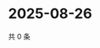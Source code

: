# 2025-08-26

共 0 条

<!-- BEGIN ZHIHUVIDEO -->
<!-- 最后更新时间 Tue Aug 26 2025 02:16:44 GMT+0800 (China Standard Time) -->

<!-- END ZHIHUVIDEO -->
